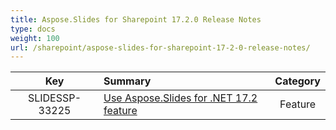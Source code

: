 ```yaml
---
title: Aspose.Slides for Sharepoint 17.2.0 Release Notes
type: docs
weight: 100
url: /sharepoint/aspose-slides-for-sharepoint-17-2-0-release-notes/
---
```


|**Key** |**Summary** |**Category** |
| :-: | :- | :-: |
|SLIDESSP-33225|[Use Aspose.Slides for .NET 17.2 feature](https://docs.aspose.com/display/slidesnet/Aspose.Slides+for+.NET+17.2.0+Release+Notes)|Feature|

